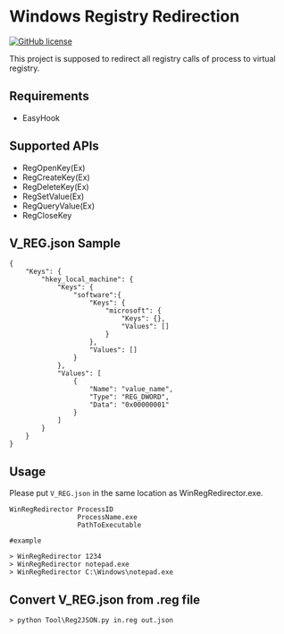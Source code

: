 # Windows Registry Redirection
[![GitHub license](https://img.shields.io/github/license/peitaosu/Win-Reg-Redirect.svg)](https://github.com/peitaosu/Win-Reg-Redirect/blob/master/LICENSE)

This project is supposed to redirect all registry calls of process to virtual registry.

## Requirements
* EasyHook

## Supported APIs
* RegOpenKey(Ex)
* RegCreateKey(Ex)
* RegDeleteKey(Ex)
* RegSetValue(Ex)
* RegQueryValue(Ex)
* RegCloseKey

## V_REG.json Sample
```
{
    "Keys": {
        "hkey_local_machine": {
            "Keys": {
                "software":{
                    "Keys": {
                        "microsoft": {
                            "Keys": {},
                            "Values": []
                        }
                    },
                    "Values": []
                }
            },
            "Values": [
                {
                    "Name": "value_name",
                    "Type": "REG_DWORD",
                    "Data": "0x00000001"
                }
            ]
        }
    }
}
```

## Usage

Please put `V_REG.json` in the same location as WinRegRedirector.exe.

```
WinRegRedirector ProcessID
                 ProcessName.exe
                 PathToExecutable

#example

> WinRegRedirector 1234
> WinRegRedirector notepad.exe
> WinRegRedirector C:\Windows\notepad.exe
```

## Convert V_REG.json from .reg file

```
> python Tool\Reg2JSON.py in.reg out.json
```